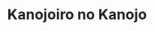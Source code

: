 --- 
title: "Kanojoiro no Kanojo"
publishdate: "2019-5-15T16:48:46+02:00"
src: "https://365manga.net/manga/kanojoiro-no-kanojo"
image: "https://data.365manga.net/images/thumbnails/19326-kanojoiro-no-kanojo.jpg"
description: "Mayu, a young stylist is dumped by her boyfriend, thus she needs to find a new home. She makes an aquaintance with his neighbor, Yuka Shimizu, a lonely girl with a very particular dream, to become a free-fight champion despite her small stature."
---